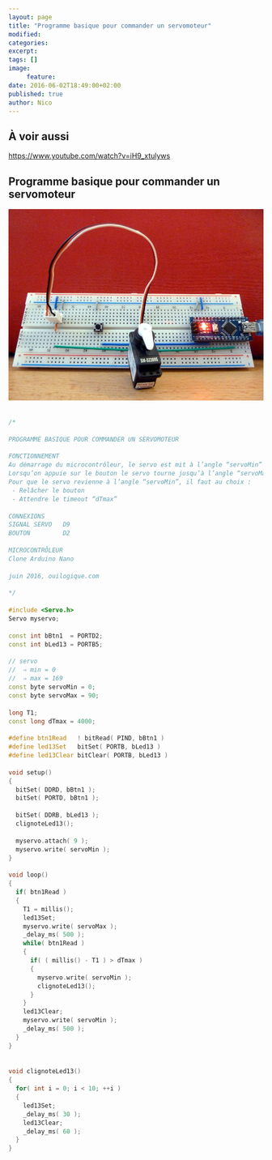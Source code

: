 ```yaml
---
layout: page
title: "Programme basique pour commander un servomoteur"
modified:
categories:
excerpt:
tags: []
image:
     feature:
date: 2016-06-02T18:49:00+02:00
published: true
author: Nico
---
```



## À voir aussi

<https://www.youtube.com/watch?v=iH9_xtulyws>


## Programme basique pour commander un servomoteur

[![Servo moteur basique][image-1]][image-1]



~~~ c++

/*

PROGRAMME BASIQUE POUR COMMANDER UN SERVOMOTEUR

FONCTIONNEMENT
Au démarrage du microcontrôleur, le servo est mit à l’angle “servoMin”
Lorsqu’on appuie sur le bouton le servo tourne jusqu’à l’angle “servoMax”
Pour que le servo revienne à l’angle “servoMin”, il faut au choix :
 - Relâcher le bouton
 - Attendre le timeout “dTmax”

CONNEXIONS
SIGNAL SERVO   D9
BOUTON         D2

MICROCONTRÔLEUR
Clone Arduino Nano

juin 2016, ouilogique.com

*/

#include <Servo.h>
Servo myservo;

const int bBtn1  = PORTD2;
const int bLed13 = PORTB5;

// servo
//  ⇒ min = 0
//  ⇒ max = 169
const byte servoMin = 0;
const byte servoMax = 90;

long T1;
const long dTmax = 4000;

#define btn1Read   ! bitRead( PIND, bBtn1 )
#define led13Set   bitSet( PORTB, bLed13 )
#define led13Clear bitClear( PORTB, bLed13 )

void setup()
{
  bitSet( DDRD, bBtn1 );
  bitSet( PORTD, bBtn1 );

  bitSet( DDRB, bLed13 );
  clignoteLed13();

  myservo.attach( 9 );
  myservo.write( servoMin );
}

void loop()
{
  if( btn1Read )
  {
    T1 = millis();
    led13Set;
    myservo.write( servoMax );
    _delay_ms( 500 );
    while( btn1Read )
    {
      if( ( millis() - T1 ) > dTmax )
      {
        myservo.write( servoMin );
        clignoteLed13();
      }
    }
    led13Clear;
    myservo.write( servoMin );
    _delay_ms( 500 );
  }
}


void clignoteLed13()
{
  for( int i = 0; i < 10; ++i )
  {
    led13Set;
    _delay_ms( 30 );
    led13Clear;
    _delay_ms( 60 );
  }
}

~~~


[image-1]: ../../files/2016-06-02-servomoteur-basique/2016-06-02-servomoteur-basique_lowres.jpg
